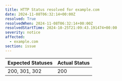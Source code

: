 ```yaml
---
title: HTTP Status resolved for example.com
date: 2024-11-08T06:32:14+00:00Z
resolved: True
resolvedWhen: 2024-11-08T06:32:14+00:00Z
resolvedStartTime: 2024-10-25T21:09:43.191474+00:00
severity: notice
affected:
  - example.com
section: issue
---
```


| Expected Statuses | Actual Status  |
|-------------------|----------------|
| 200, 301, 302 | 200 |

